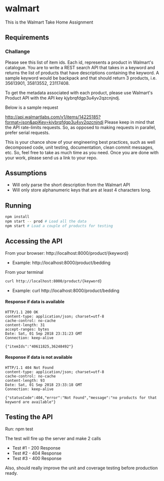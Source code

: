 # walmart
This is the Walmart Take Home Assignment

## Requirements
### Challange
Please see this list of item ids. Each id, represents a product in Walmart's catalogue. You are to write a REST search API that takes in a keyword and returns the list of products that have descriptions containing the keyword. A sample keyword would be backpack and that should return 3 products, i.e. 35613901, 35813552, 23117408.

To get the metadata associated with each product, please use Walmart's Product API with the API key kjybrqfdgp3u4yv2qzcnjndj.

Below is a sample request

http://api.walmartlabs.com/v1/items/14225185?format=json&apiKey=kjybrqfdgp3u4yv2qzcnjndj
Please keep in mind that the API rate-limits requests. So, as opposed to making requests in parallel, prefer serial requests.

This is your chance show of your engineering best practices, such as well decomposed code, unit testing, documentation, clean commit messages, etc. So, feel free to take as much time as you need. Once you are done with your work, please send us a link to your repo.

## Assumptions
* Will only parse the short description from the Walmart API
* Will only store alphanumeric keys that are at least 4 characters long.

## Running
```bash
npm install
npm start -- prod # Load all the data
npm start # Load a couple of products for testing
```
## Accessing the API
From your browser:
http://localhost:8000/product/{keyword}
* Example: http://localhost:8000/product/bedding

From your terminal
```bash
curl http://localhost:8000/product/{keyword}
```
* Example: curl http://localhost:8000/product/bedding

#### Response if data is available
```HTTP
HTTP/1.1 200 OK
content-type: application/json; charset=utf-8
cache-control: no-cache
content-length: 31
accept-ranges: bytes
Date: Sat, 01 Sep 2018 23:31:23 GMT
Connection: keep-alive

{"itemIds":"40611825,36248492"}
```

#### Response if data is not available
```HTTP
HTTP/1.1 404 Not Found
content-type: application/json; charset=utf-8
cache-control: no-cache
content-length: 93
Date: Sat, 01 Sep 2018 23:33:18 GMT
Connection: keep-alive

{"statusCode":404,"error":"Not Found","message":"no products for that keyword are available"}
```

## Testing the API
Run: npm test

The test will fire up the server and make 2 calls
* Test #1 - 200 Response
* Test #2 - 404 Response
* Test #3 - 400 Response

Also, should really improve the unit and coverage testing before production ready.

